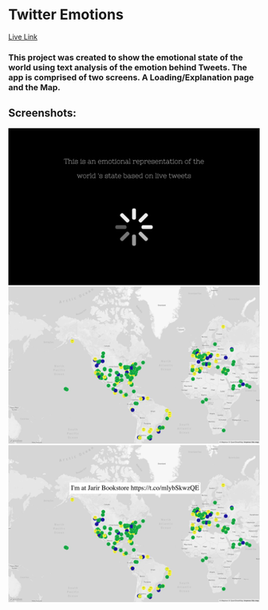 # Twitter Emotions

[Live Link](https://twitter-emotions.herokuapp.com/)

### This project was created to show the emotional state of the world using text analysis of the emotion behind Tweets. The app is comprised of two screens. A Loading/Explanation page and the Map.

## Screenshots:

<img src = "./assets/Screen Shot 2019-02-12 at 7.02.41 PM.png">
<img src = "./assets/Screen Shot 2019-02-12 at 7.01.51 PM.png">
<img src = "./assets/Screen Shot 2019-02-12 at 7.05.03 PM.png">

